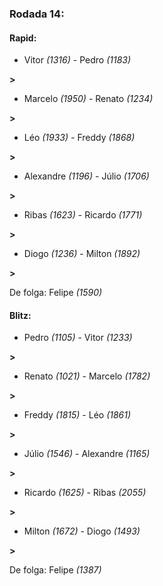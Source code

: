 ### Rodada 14:

#### Rapid:

* Vitor *(1316)*     -     Pedro *(1183)* 

**>** 
* Marcelo *(1950)*     -     Renato *(1234)* 

**>** 
* Léo *(1933)*     -     Freddy *(1868)* 

**>** 
* Alexandre *(1196)*     -     Júlio *(1706)* 

**>** 
* Ribas *(1623)*     -     Ricardo *(1771)* 

**>** 
* Diogo *(1236)*     -     Milton *(1892)* 

**>** 

De folga: Felipe *(1590)*

#### Blitz:

* Pedro *(1105)*     -     Vitor *(1233)* 

**>** 
* Renato *(1021)*     -     Marcelo *(1782)* 

**>** 
* Freddy *(1815)*     -     Léo *(1861)* 

**>** 
* Júlio *(1546)*     -     Alexandre *(1165)* 

**>** 
* Ricardo *(1625)*     -     Ribas *(2055)* 

**>** 
* Milton *(1672)*     -     Diogo *(1493)* 

**>** 

De folga: Felipe *(1387)*

